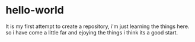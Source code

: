 # hello-world
It is my first attempt to create a repository, i'm just learning the things here.
so i have come a little far and ejoying the things i think its a good start.
